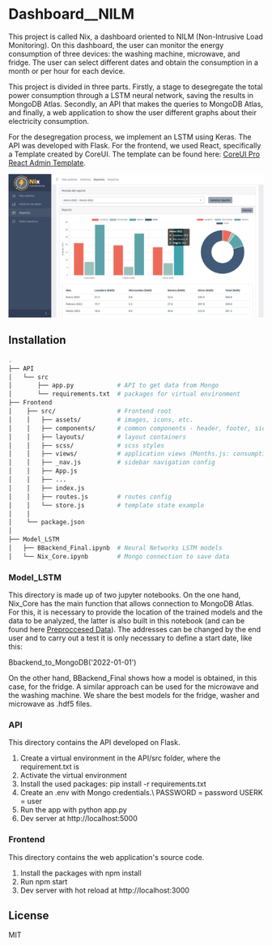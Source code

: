 # Dashboard__NILM

This project is called Nix, a dashboard oriented to NILM (Non-Intrusive Load Monitoring). On this dashboard, the user can monitor the energy consumption of three devices: the washing machine, microwave, and fridge. The user can select different dates and obtain the consumption in a month or per hour for each device.

This project is divided in three parts. Firstly, a stage to desegregate the total power consumption through a LSTM neural network, saving the results in MongoDB Atlas. Secondly, an API that makes the queries to MongoDB Atlas, and finally, a web application to show the user different graphs about their electricity consumption. 

For the desegregation process, we implement an LSTM using Keras. The API was developed with Flask. For the frontend, we used React, specifically a Template created by CoreUI. The template can be found here: [CoreUI Pro React Admin Template](https://coreui.io/pro/react). 

![](static/example.png)


## Installation 

``` bash
.
├── API
│   └── src
│       ├── app.py            # API to get data from Mongo
│       └── requirements.txt  # packages for virtual environment
├── Frontend
│    ├── src/                 # Frontend root
│    │   ├── assets/          # images, icons, etc.
│    │   ├── components/      # common components - header, footer, sidebar, etc.
│    │   ├── layouts/         # layout containers
│    │   ├── scss/            # scss styles
│    │   ├── views/           # application views (Months.js: consumption per month and per hour, Reports.js, Elect.js: consumption last month, Statis.js)
│    │   ├── _nav.js          # sidebar navigation config
│    │   ├── App.js
│    │   ├── ...
│    │   ├── index.js
│    │   ├── routes.js        # routes config
│    │   └── store.js         # template state example 
│    │
│    └── package.json
│
├── Model_LSTM
│   ├── BBackend_Final.ipynb  # Neural Networks LSTM models 
│   └── Nix_Core.ipynb        # Mongo connection to save data

```


### Model_LSTM

This directory is made up of two jupyter notebooks. On the one hand, Nix_Core has the main function that allows connection to MongoDB Atlas. For this, it is necessary to provide the location of the trained models and the data to be analyzed, the latter is also built in this notebook (and can be found here [Preproccesed Data](https://drive.google.com/drive/folders/1d7CwdO99v2v_0pWSBRJlDpGFPcLnFrW4?usp=sharing)). The addresses can be changed by the end user and to carry out a test it is only necessary to define a start date, like this:

Bbackend_to_MongoDB('2022-01-01')

On the other hand, BBackend_Final shows how a model is obtained, in this case, for the fridge. A similar approach can be used for the microwave and the washing machine. We share the best models for the fridge, washer and microwave as .hdf5 files.

### API 
This directory contains the API developed on Flask. 

1. Create a virtual environment in the API/src folder, where the requirement.txt is
2. Activate the virtual environment
3. Install the used packages: pip install -r requirements.txt
4. Create an .env with Mongo credentials.\\
     PASSWORD = password
     USERK = user
5. Run the app with python app.py
6. Dev server at http://localhost:5000 



### Frontend
This directory contains the web application's source code. 

1. Install the packages with npm install
2. Run npm start
3. Dev server with hot reload at http://localhost:3000


## License

MIT
